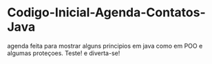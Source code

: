 # Codigo-Inicial-Agenda-Contatos-Java

agenda feita para mostrar alguns principios em java como em POO e algumas proteçoes. Teste! e diverta-se!


